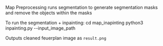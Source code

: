 Map Preprocessing runs segmentation to generate segmentation masks and remove the objects within the masks

To run the segmentation + inpainting:
 cd map_inapinting
 python3 inpainting.py --input_image_path <path to the feuerplan image>

Outputs cleaned feuerplan image as `result.png`